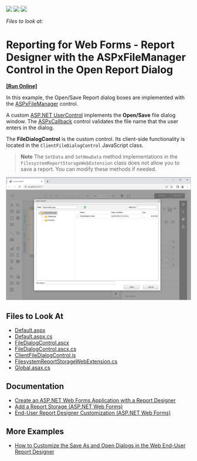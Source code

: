 <!-- default badges list -->
![](https://img.shields.io/endpoint?url=https://codecentral.devexpress.com/api/v1/VersionRange/128597856/22.2.3%2B)
[![](https://img.shields.io/badge/Open_in_DevExpress_Support_Center-FF7200?style=flat-square&logo=DevExpress&logoColor=white)](https://supportcenter.devexpress.com/ticket/details/T227679)
[![](https://img.shields.io/badge/📖_How_to_use_DevExpress_Examples-e9f6fc?style=flat-square)](https://docs.devexpress.com/GeneralInformation/403183)
<!-- default badges end -->
*Files to look at*:



# Reporting for Web Forms - Report Designer with the ASPxFileManager Control in the Open Report Dialog

<!-- run online -->
**[[Run Online]](https://codecentral.devexpress.com/128597856/)**
<!-- run online end -->


In this example, the Open/Save Report dialog boxes are implemented with the [ASPxFileManager](https://docs.devexpress.com/AspNet/DevExpress.Web.ASPxFileManager) control.

A custom [ASP.NET UserControl](https://learn.microsoft.com/en-us/previous-versions/aspnet/y6wb1a0e(v=vs.100)) implements the **Open/Save** file dialog window. The [ASPxCallback](https://docs.devexpress.com/AspNet/DevExpress.Web.ASPxCallback) control validates the file name that the user enters in the dialog. 

The **FileDialogControl** is the custom control. Its client-side functionality is located in the `ClientFileDialogControl` JavaScript class.

> **Note** The `SetData` and `SetNewData` method implementations in the `FilesystemReportStorageWebExtension` class does not allow you to save a report. You can modify these methods if needed.

![Report Designer with the ASPxFileManager Control in the Open Report Dialog](Images/screenshot.png)

## Files to Look At

* [Default.aspx](./CS/T227679/Default.aspx)
* [Default.aspx.cs](./CS/T227679/Default.aspx.cs)
* [FileDialogControl.ascx](./CS/T227679/FileDialogControl.ascx)
* [FileDialogControl.ascx.cs](./CS/T227679/FileDialogControl.ascx.cs)
* [ClientFileDialogControl.js](./CS/T227679/Scripts/ClientFileDialogControl.js)  
* [FilesystemReportStorageWebExtension.cs](./CS/T227679/FilesystemReportStorageWebExtension.cs)
* [Global.asax.cs](./CS/T227679/Global.asax.cs) 


## Documentation

- [Create an ASP.NET Web Forms Application with a Report Designer](https://docs.devexpress.com/XtraReports/119172/web-reporting/asp-net-webforms-reporting/end-user-report-designer-in-asp-net-web-forms-reporting/quick-start/create-an-aspnet-webforms-application-with-a-report-designer)
- [Add a Report Storage (ASP.NET Web Forms)](https://docs.devexpress.com/XtraReports/17553/web-reporting/asp-net-webforms-reporting/end-user-report-designer-in-asp-net-web-forms-reporting/add-a-report-storage)
- [End-User Report Designer Customization (ASP.NET Web Forms)](https://docs.devexpress.com/XtraReports/17546/web-reporting/asp-net-webforms-reporting/end-user-report-designer-in-asp-net-web-forms-reporting/customization)

## More Examples

- [How to Customize the Save As and Open Dialogs in the Web End-User Report Designer](https://github.com/DevExpress-Examples/Reporting-How-To-Customize-Open-And-Save-As-Dialogs)

